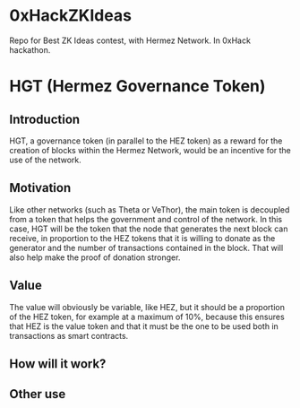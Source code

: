 # 0xHackZKIdeas
Repo for Best ZK Ideas contest, with Hermez Network. In 0xHack hackathon.

# HGT (Hermez Governance Token)

## Introduction

HGT, a governance token (in parallel to the HEZ token) as a reward for the creation of blocks within the Hermez Network, would be an incentive for the use of the network.

## Motivation

Like other networks (such as Theta or VeThor), the main token is decoupled from a token that helps the government and control of the network. In this case, HGT will be the token that the node that generates the next block can receive, in proportion to the HEZ tokens that it is willing to donate as the generator and the number of transactions contained in the block.
That will also help make the proof of donation stronger.

## Value

The value will obviously be variable, like HEZ, but it should be a proportion of the HEZ token, for example at a maximum of 10%, because this ensures that HEZ is the value token and that it must be the one to be used both in transactions as smart contracts.

## How will it work?


## Other use
